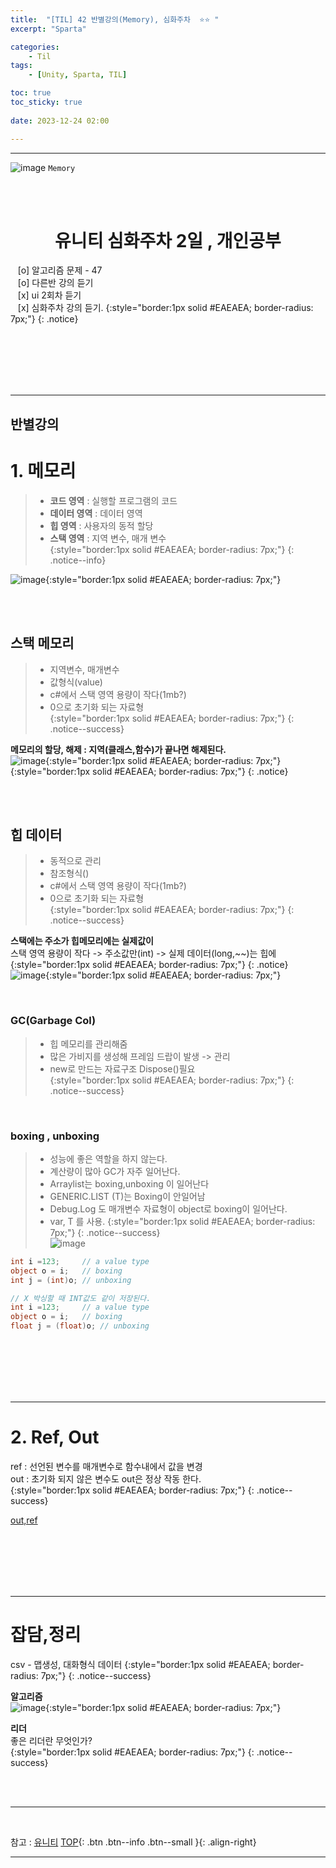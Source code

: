 ```yaml
---
title:  "[TIL] 42 반별강의(Memory), 심화주차  ⭐⭐ "
excerpt: "Sparta"

categories:
    - Til
tags:
    - [Unity, Sparta, TIL]

toc: true
toc_sticky: true
 
date: 2023-12-24 02:00

---
```

- - -

![image](https://github.com/levell1/levell1.github.io/assets/96651722/be5b3949-04ed-4081-8cc8-3609a99d7a18)
`Memory`

<BR><BR>


<center><H1>  유니티 심화주차 2일 , 개인공부 </H1></center>

&nbsp;&nbsp; [o] 알고리즘 문제  - 47   
&nbsp;&nbsp; [o] 다른반 강의 듣기  
&nbsp;&nbsp; [x] ui 2회차 듣기  
&nbsp;&nbsp; [x] 심화주차 강의 듣기.
{:style="border:1px solid #EAEAEA; border-radius: 7px;"}
{: .notice}  

<br><br><br><br><br>
- - - 

<h2> 반별강의 </h2>

# 1. 메모리
> - **코드 영역** : 실행할 프로그램의 코드  
> - **데이터 영역**  : 데이터 영역  
> - **힙 영역**  : 사용자의 동적 할당  
> - **스택 영역**  : 지역 변수, 매개 변수  
{:style="border:1px solid #EAEAEA; border-radius: 7px;"}
{: .notice--info}  

![image](https://github.com/levell1/levell1.github.io/assets/96651722/bf15370d-bef1-4f96-acf7-10bb3507d4ce){:style="border:1px solid #EAEAEA; border-radius: 7px;"}  

<br><br>

## 스택 메모리
> - 지역변수, 매개변수  
> - 값형식(value)  
> - c#에서 스택 영역 용량이 작다(1mb?)  
> - 0으로 초기화 되는 자료형  
{:style="border:1px solid #EAEAEA; border-radius: 7px;"}
{: .notice--success}  

**메모리의 할당, 해제 : 지역(클래스,함수)가 끝나면 해제된다.**  
![image](https://github.com/levell1/levell1.github.io/assets/96651722/c82130dc-4468-4f69-b695-8aaa2409a90d){:style="border:1px solid #EAEAEA; border-radius: 7px;"}  
{:style="border:1px solid #EAEAEA; border-radius: 7px;"}
{: .notice}

<br><br>

## 힙 데이터  
> - 동적으로 관리
> - 참조형식()  
> - c#에서 스택 영역 용량이 작다(1mb?)  
> - 0으로 초기화 되는 자료형  
{:style="border:1px solid #EAEAEA; border-radius: 7px;"}
{: .notice--success}  

**스택에는 주소가 힙메모리에는 실제값이**  
스택 영역 용량이 작다 -> 주소값만(int) -> 실제 데이터(long,~~)는 힙에  
{:style="border:1px solid #EAEAEA; border-radius: 7px;"}
{: .notice}
![image](https://github.com/levell1/levell1.github.io/assets/96651722/c21c692c-7dcb-4e10-908d-70464a56c0fc){:style="border:1px solid #EAEAEA; border-radius: 7px;"}  

<br>

### GC(Garbage Col)
> - 힙 메모리를 관리해줌  
> - 많은 가비지를 생성해 프레임 드랍이 발생 -> 관리  
> - new로 만드는 자료구조 Dispose()필요  
{:style="border:1px solid #EAEAEA; border-radius: 7px;"}
{: .notice--success} 

<br>

### boxing , unboxing
> - 성능에 좋은 역할을 하지 않는다.  
> - 계산량이 많아 GC가 자주 일어난다.
> - Arraylist는 boxing,unboxing 이 일어난다    
> - GENERIC.LIST (T)는 Boxing이 안일어남  
> - Debug.Log 도 매개변수 자료형이 object로 boxing이 일어난다.  
> - var, T 를 사용. 
{:style="border:1px solid #EAEAEA; border-radius: 7px;"}
{: .notice--success}  
![image](https://github.com/levell1/levell1.github.io/assets/96651722/fc7a6011-f0b1-4e48-8d6b-c5ebc054936b)

<div class="notice--primary" markdown="1"> 

```c#
int i =123;     // a value type  
object o = i;   // boxing  
int j = (int)o; // unboxing  

// X 박싱할 때 INT값도 같이 저장된다.
int i =123;     // a value type  
object o = i;   // boxing  
float j = (float)o; // unboxing  
```
</div>


<br><br><br><br><br>
- - - 

# 2. Ref, Out
ref : 선언된 변수를 매개변수로 함수내에서 값을 변경  
out : 초기화 되지 않은 변수도 out은 정상 작동 한다.  
{:style="border:1px solid #EAEAEA; border-radius: 7px;"}
{: .notice--success}  

[out,ref](https://levell1.github.io/sparta%20c%20sharp/SpartaCsharp9/#2-ref-out)  
 

<br><br><br><br><br>
- - - 

# 잡담,정리
csv - 맵생성, 대화형식 데이터
{:style="border:1px solid #EAEAEA; border-radius: 7px;"}
{: .notice--success}  

**알고리즘**  
![image](https://github.com/levell1/levell1.github.io/assets/96651722/9d876df3-e807-480c-8415-aed69164264d){:style="border:1px solid #EAEAEA; border-radius: 7px;"}  


**리더**  
좋은 리더란 무엇인가?  
{:style="border:1px solid #EAEAEA; border-radius: 7px;"}
{: .notice--success}  

<br><br>
- - -

<br>

참고 : [유니티](https://docs.unity3d.com/kr/)
[TOP](#){: .btn .btn--info .btn--small }{: .align-right}
<br>
- - -
